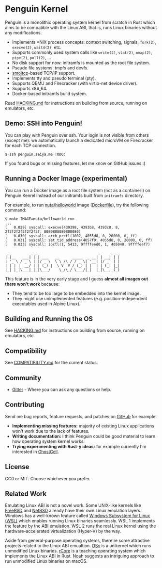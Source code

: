 # Penguin Kernel

Penguin is a monolithic operating system kernel from scratch in Rust which aims to be
compatible with the Linux ABI, that is, runs Linux binaries without any modifications.

- Implements *NIX process concepts: context switching, signals, `fork(2)`, `execve(2)`, `wait4(2)`, etc.
- Supports commonly used system calls like `write(2)`, `stat(2)`, `mmap(2)`, `pipe(2)`, `poll(2)`, ...
- No disk support for now: initramfs is mounted as the root file system.
- Pseudo file systems: tmpfs and devfs.
- [smoltcp](https://github.com/smoltcp-rs/smoltcp)-based TCP/IP support.
- Implements tty and pseudo terminal (pty).
- Supports QEMU and Firecracker (with virtio-net device driver).
- Supports x86_64.
- Docker-based initramfs build system.

Read [HACKING.md](https://github.com/nuta/penguin-kernel/blob/main/HACKING.md) for instructions on building from source, running on emulators, etc.

## Demo: SSH into Penguin!

You can play with Penguin over ssh. Your login is not visible from others (except
me): we automatically launch a dedicated microVM on Firecracker for each TCP
connection.

```
$ ssh penguin.seiya.me TODO:
```

If you found bugs or missing features, let me know on GitHub issues :)

## Running a Docker Image (experimental)

You can run a Docker image as a root file system (not as a container!) on Penguin Kenrel instead of our initramfs built from `initramfs` directory.

For example, to run [nuta/helloworld](https://hub.docker.com/r/nuta/helloworld) image ([Dockerfile](https://gist.github.com/nuta/4c9ecd0d1a401dc5be88095bea5a991a)), try the following command:

```
$ make IMAGE=nuta/helloworld run
...
[   0.029] syscall: execve(439398, 4393b8, 4393c8, 8, 2f2f2f2f2f2f2f2f, 8080808080808080)
[   0.030] syscall: arch_prctl(1002, 4055d8, 0, 20000, 0, ff)
[   0.031] syscall: set_tid_address(4057f0, 4055d8, 0, 20000, 0, ff)
[   0.033] syscall: ioctl(1, 5413, 9ffffeed0, 1, 405040, 9ffffeef7)

 _          _ _                            _     _ _
| |__   ___| | | ___   __      _____  _ __| | __| | |
| '_ \ / _ \ | |/ _ \  \ \ /\ / / _ \| '__| |/ _` | |
| | | |  __/ | | (_) |  \ V  V / (_) | |  | | (_| |_|
|_| |_|\___|_|_|\___/    \_/\_/ \___/|_|  |_|\__,_(_)
```

This feature is in the very early stage and I guess **almost all images out there won't work** because:

- They tend to be too large to be embedded into the kernel image.
- They might use unimplemented features (e.g. position-independent executables used in Alpine Linux).

## Building and Running the OS

See [HACKING.md](https://github.com/nuta/penguin-kernel/blob/main/HACKING.md) for instructions on building from source, running on emulators, etc.

## Compatibility

See [COMPATIBILITY.md](COMPATIBILITY.md) for the current status.

## Community

- [Gitter](https://gitter.im/penguin/community) - Where you can ask any questions or help.

## Contributing

Send me bug reports, feature requests, and patches on [GitHub](https://github.com/nuta/penguin-kernel) for example:

- **Implementing missing features:** majority of existing Linux applications won't work due to the lack of features.
- **Writing documentation:** I think Penguin could be good material to learn how operating system kernel works.
- **Trying experimenting with Rust-y ideas:** for example currently I'm interested in [GhostCell](http://plv.mpi-sws.org/rustbelt/ghostcell/).

## License

CC0 or MIT. Choose whichever you prefer.

## Related Work

Emulating Linux ABI is not a novel work. Some UNIX-like kernels like [FreeBSD](https://docs.freebsd.org/en_US.ISO8859-1/articles/linux-emulation/article.html) and [NetBSD](https://www.netbsd.org/docs/guide/en/chap-linux.html) already have their own Linux emulation layers. Windows has a well-known feature called [Windows Subsystem for Linux (WSL)](https://github.com/microsoft/WSL) which enables running Linux binaries seamlessly. WSL 1 implements the feature by the ABI emulation. WSL 2 runs the real Linux kernel using the hardware-accelerated virtualization (Hyper-V) by the way.

Aside from general-purpose operating systems, there're some attractive projects related to the Linux ABI emualtion. [OSv](https://github.com/cloudius-systems/osv/wiki/OSv-Linux-ABI-Compatibility) is a unikernel which runs unmodified Linux binaries. [rCore](https://github.com/rcore-os/rCore) is a teaching operating system which implements the Linux ABI in Rust. [Noah](https://dl.acm.org/doi/10.1145/3381052.3381327) suggests an intriguing approach to run unmodified Linux binaries on macOS.
